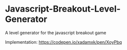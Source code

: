 # Javascript-Breakout-Level-Generator
A level generator for the javascript breakout game

Implementation: https://codepen.io/xadamxk/pen/XoyPbq
